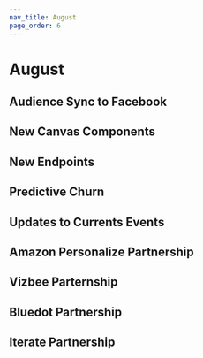 ```yaml
---
nav_title: August
page_order: 6
---
```

# August

## Audience Sync to Facebook



## New Canvas Components



## New Endpoints



## Predictive Churn


## Updates to Currents Events



## Amazon Personalize Partnership



## Vizbee Parternship



## Bluedot Partnership



## Iterate Partnership
